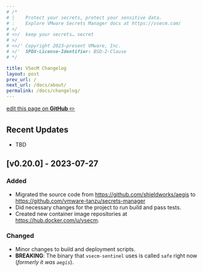 ```yaml
---
# /*
# |    Protect your secrets, protect your sensitive data.
# :    Explore VMware Secrets Manager docs at https://vsecm.com/
# </
# <>/  keep your secrets… secret
# >/
# <>/' Copyright 2023–present VMware, Inc.
# >/'  SPDX-License-Identifier: BSD-2-Clause
# */

title: VSecM Changelog
layout: post
prev_url: /
next_url: /docs/about/
permalink: /docs/changelog/
---
```


<p class="github-button"
><a 
href="https://github.com/vmware-tanzu/secrets-manager/blob/main/docs/_pages/changelog.md"
>edit this page on <strong>GitHub</strong> ✏️</a></p>

## Recent Updates

* TBD 

## [v0.20.0] - 2023-07-27

### Added

* Migrated the source code from <https://github.com/shieldworks/aegis> to
  <https://github.com/vmware-tanzu/secrets-manager>
* Did necessary changes for the project to run build and pass tests.
* Created new container image repositories at <https://hub.docker.com/u/vsecm>.

### Changed

* Minor changes to build and deployment scripts.
* **BREAKING**: The binary that `vsecm-sentinel` uses is called `safe` right 
  now (*formerly it was `aegis`*).


<!--
Added
Changed
Deprecated
Removed
Security
-->